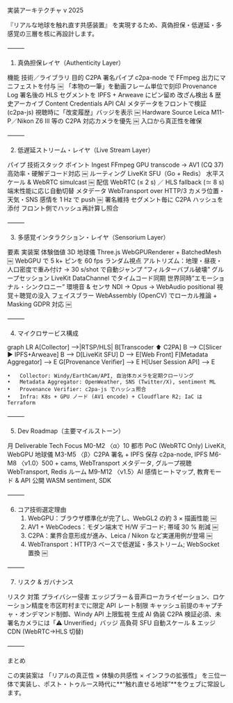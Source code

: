 実装アーキテクチャ v 2025

『リアルな地球を触れ直す共感装置』 を実現するため、真偽担保・低遅延・多感覚の三層を核に再設計します。

⸻

1. 真偽担保レイヤ（Authenticity Layer）

機能 技術／ライブラリ 目的
C2PA 署名パイプ c2pa-node で FFmpeg 出力にマニフェストを付与 ￼ 「本物の一筆」を動画フレーム単位で刻印
Provenance Log 署名後の HLS セグメントを IPFS + Arweave にピン留め 改ざん検出 & 歴史アーカイブ
Content Credentials API CAI メタデータをフロントで検証 (c2pa-js) 視聴時に「改変履歴」バッジを表示 ￼
Hardware Source Leica M11-P／Nikon Z6 III 等の C2PA 対応カメラを優先 ￼ 入口から真正性を確保

⸻

2. 低遅延ストリーム・レイヤ（Live Stream Layer）

パイプ 技術スタック ポイント
Ingest FFmpeg GPU transcode → AV1 (CQ 37) 高効率・硬解デコード対応 ￼
ルーティング LiveKit SFU（Go + Redis） 水平スケール & WebRTC simulcast ￼
配信 WebRTC (≤ 2 s) ／ HLS fallback (≃ 8 s) 端末性能に応じ自動切替
メタデータ WebTransport over HTTP/3 カメラ位置・天気・SNS 感情を 1 Hz で push ￼
署名維持 セグメント毎に C2PA ハッシュを添付 フロント側でハッシュ再計算し照合

⸻

3. 多感覚インタラクション・レイヤ（Sensorium Layer）

要素 実装案 体験価値
3D 地球儀 Three.js WebGPURenderer + BatchedMesh ￼ WebGPU で 5 k+ ピンを 60 fps
ランダム視点 アルトリズム：地理・昼夜・人口密度で重み付け → 30 s/shot で自動ジャンプ “フィルターバブル破壊”
グループセッション LiveKit DataChannel でタイムコード同期 世界同時“エモーショナル・シンクロニー”
環境音 & センサ NDI → Opus → WebAudio positional 視覚＋聴覚の没入
フェイスブラー WebAssembly (OpenCV) でローカル推論 + Masking GDPR 対応 ￼

⸻

4. マイクロサービス構成

graph LR
A[Collector] -->|RTSP/HLS| B[Transcoder ⬆ C2PA]
B --> C[Slicer ▶ IPFS+Arweave]
B --> D[LiveKit SFU]
D --> E[Web Front]
F[Metadata Aggregator] --> E
G[Provenance Verifier] --> E
H[User Session API] --> E

    •	Collector: Windy/EarthCam/API, 自治体カメラを定期クローリング  ￼
    •	Metadata Aggregator: OpenWeather, SNS (Twitter/X), sentiment ML
    •	Provenance Verifier: c2pa-js でハッシュ照合
    •	Infra: K8s + GPU ノード (AV1 encode) + Cloudflare R2; IaC は Terraform

⸻

5. Dev Roadmap（主要マイルストーン）

月 Deliverable Tech Focus
M0-M2 〈α〉10 都市 PoC (WebRTC Only) LiveKit, WebGPU 地球儀
M3-M5 〈β〉C2PA 署名 + IPFS 保存 c2pa-node, IPFS
M6-M8 〈v1.0〉500 + cams, WebTransport メタデータ, グループ視聴 WebTransport, Redis ルーム
M9-M12 〈v1.5〉AI 感情ヒートマップ, 教育モード & API 公開 WASM sentiment, SDK

⸻

6. コア技術選定理由
    1. WebGPU：ブラウザ標準化が完了し、WebGL2 の約 3 × 描画性能 ￼
    2. AV1 + WebCodecs：モダン端末で H/W デコード; 帯域 30 % 削減 ￼
    3. C2PA：業界合意形成が進み、Leica / Nikon など実運用例が登場 ￼
    4. WebTransport：HTTP/3 ベースで低遅延・多ストリーム; WebSocket 置換 ￼

⸻

7. リスク & ガバナンス

リスク 対策
プライバシー侵害 エッジブラー＆音声ローカライゼーション、ロケーション精度を市区町村までに限定
API レート制限 キャッシュ前提のキャプチャ・オンデマンド制御、Windy API 上限監視
生成 AI 偽装 C2PA 検証必須、未署名カメラには「⚠︎ Unverified」バッジ
高負荷 SFU 自動スケール & エッジ CDN (WebRTC→HLS 切替)

⸻

まとめ

この実装案は 「リアルの真正性 × 体験の共感性 × インフラの拡張性」 を三位一体で実装し、ポスト・トゥルース時代に**“触れ直せる地球”**をウェブに常設します。
